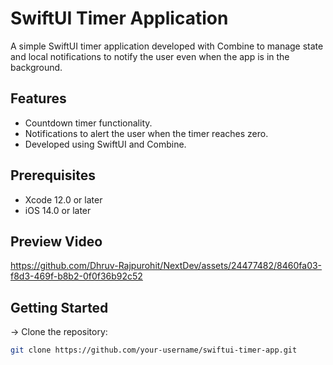 # SwiftUI Timer Application

A simple SwiftUI timer application developed with Combine to manage state and local notifications to notify the user even when the app is in the background.

## Features

- Countdown timer functionality.
- Notifications to alert the user when the timer reaches zero.
- Developed using SwiftUI and Combine.

## Prerequisites

- Xcode 12.0 or later
- iOS 14.0 or later

## Preview Video

https://github.com/Dhruv-Rajpurohit/NextDev/assets/24477482/8460fa03-f8d3-469f-b8b2-0f0f36b92c52


## Getting Started

-> Clone the repository:

   ```bash
   git clone https://github.com/your-username/swiftui-timer-app.git
